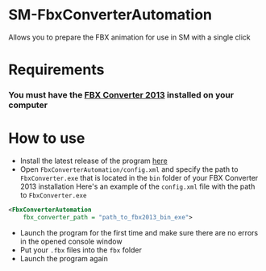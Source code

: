 # SM-FbxConverterAutomation

Allows you to prepare the FBX animation for use in SM with a single click

# Requirements
### You must have the [FBX Converter 2013](https://aps.autodesk.com/developer/overview/fbx-converter-archives) installed on your computer

# How to use
- Install the latest release of the program [here](https://github.com/QuestionableM/SM-FbxConverterAutomation/releases/latest)
- Open `FbxConverterAutomation/config.xml` and specify the path to `FbxConverter.exe` that is located in the `bin` folder of your FBX Converter 2013 installation
Here's an example of the `config.xml` file with the path to `FbxConverter.exe`
```xml
<FbxConverterAutomation
    fbx_converter_path = "path_to_fbx2013_bin_exe">
```
- Launch the program for the first time and make sure there are no errors in the opened console window
- Put your `.fbx` files into the `fbx` folder
- Launch the program again
